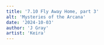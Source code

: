 ```yaml
---
title: '7.10 Fly Away Home, part 3'
alt: 'Mysteries of the Arcana'
date: '2024-10-03'
author: 'J Gray'
artist: 'Keira'
---
```

